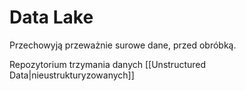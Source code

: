 # Data Lake

Przechowyją przeważnie surowe dane, przed obróbką.

Repozytorium trzymania danych [[Unstructured Data|nieustrukturyzowanych]]